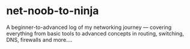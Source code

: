 # net-noob-to-ninja
A beginner-to-advanced log of my networking journey — covering everything from basic tools to advanced concepts in routing, switching, DNS, firewalls and more....
